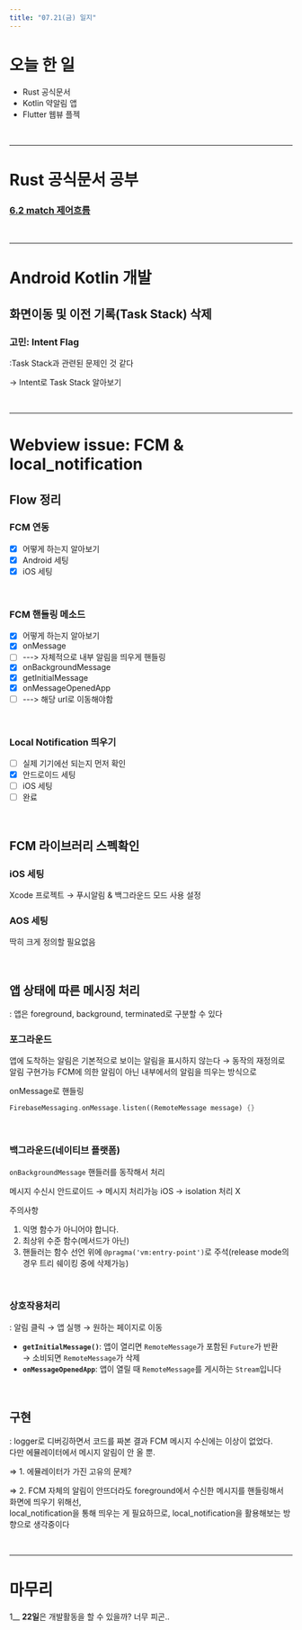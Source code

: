 ```yaml
---
title: "07.21(금) 일지"
---
```


# 오늘 한 일
- Rust 공식문서
- Kotlin 약알림 앱
- Flutter 웹뷰 플젝

<br/>

---

# Rust 공식문서 공부
### [6.2 match 제어흐름](https://github.com/Self-Driven-Development/Rustudy/blob/main/%EC%9D%B4%ED%95%99%EB%A6%BC/6.%20Enum/6.2%20match%20%EC%A0%9C%EC%96%B4%ED%9D%90%EB%A6%84.md)

<br/>

---

# Android Kotlin 개발
## 화면이동 및 이전 기록(Task Stack) 삭제
### 고민: Intent Flag
:Task Stack과 관련된 문제인 것 같다

→ Intent로 Task Stack 알아보기

<br/>

---

# Webview issue: FCM & local_notification
## Flow 정리

### FCM 연동
- [x] 어떻게 하는지 알아보기
- [x] Android 세팅
- [x] iOS 세팅

<br/>

### FCM 핸들링 메소드
- [x] 어떻게 하는지 알아보기
- [x] onMessage 
- [ ] ---> 자체적으로 내부 알림을 띄우게 핸들링
- [x] onBackgroundMessage
- [x] getInitialMessage
- [x] onMessageOpenedApp
- [ ] ---> 해당 url로 이동해야함

<br/>

### Local Notification 띄우기
- [ ] 실제 기기에선 되는지 먼저 확인
- [x] 안드로이드 세팅
- [ ] iOS 세팅
- [ ] 완료
      
<br/>

## FCM 라이브러리 스펙확인

### iOS 세팅

Xcode 프로젝트 → 푸시알림 & 백그라운드 모드 사용 설정

### AOS 세팅

딱히 크게 정의할 필요없음

<br/>


## 앱 상태에 따른 메시징 처리

: 앱은 foreground, background, terminated로 구분할 수 있다

### 포그라운드

앱에 도착하는 알림은 기본적으로 보이는 알림을 표시하지 않는다
→ 동작의 재정의로 알림 구현가능
FCM에 의한 알림이 아닌 내부에서의 알림을 띄우는 방식으로

onMessage로 핸들링

```dart
FirebaseMessaging.onMessage.listen((RemoteMessage message) {}
```

<br/>

### 백그라운드(네이티브 플랫폼)

`onBackgroundMessage` 핸들러를 동작해서 처리

메시지 수신시
안드로이드 → 메시지 처리가능
iOS → isolation 처리 X

주의사항

1. 익명 함수가 아니어야 합니다.
2. 최상위 수준 함수(메서드가 아닌)
3. 핸들러는 함수 선언 위에 `@pragma('vm:entry-point')`로 주석(release mode의 경우 트리 쉐이킹 중에 삭제가능)

<br/>

### 상호작용처리

: 알림 클릭 → 앱 실행 → 원하는 페이지로 이동

- **`getInitialMessage()`**: 앱이 열리면 `RemoteMessage`가 포함된 `Future`가 반환  
→ 소비되면 `RemoteMessage`가 삭제
- **`onMessageOpenedApp`**: 앱이 열릴 때 `RemoteMessage`를 게시하는 `Stream`입니다

<br/>

## 구현
: logger로 디버깅하면서 코드를 짜본 결과 FCM 메시지 수신에는 이상이 없었다.  
다만 에뮬레이터에서 메시지 알림이 안 올 뿐.

⇒ 1. 에뮬레이터가 가진 고유의 문제?

⇒ 2. FCM 자체의 알림이 안뜨더라도 foreground에서 수신한 메시지를 핸들링해서 화면에 띄우기 위해선,  
local_notification을 통해 띄우는 게 필요하므로, local_notification을 활용해보는 방향으로 생각중이다

<br/>

---

# 마무리

1__ **22일**은 개발활동을 할 수 있을까? 너무 피곤..
